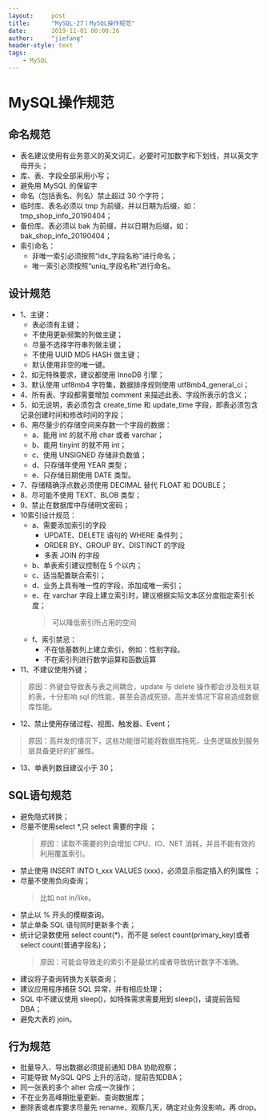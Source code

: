 ```yaml
---
layout:     post
title:      "MySQL-27丨MySQL操作规范"
date:       2019-11-01 00:00:26
author:     "jiefang"
header-style: text
tags:
    - MySQL
---
```

# MySQL操作规范

## 命名规范
- 表名建议使用有业务意义的英文词汇，必要时可加数字和下划线，并以英文字母开头；
- 库、表、字段全部采用小写；
- 避免用 MySQL 的保留字
- 命名（包括表名、列名）禁止超过 30 个字符；
- 临时库、表名必须以 tmp 为前缀，并以日期为后缀，如：tmp_shop_info_20190404；
- 备份库、表必须以 bak 为前缀，并以日期为后缀，如：bak_shop_info_20190404；
- 索引命名：
    - 非唯一索引必须按照“idx_字段名称”进行命名；
    - 唯一索引必须按照“uniq_字段名称”进行命名。

## 设计规范
- 1、主键：
    - 表必须有主键；
    - 不使用更新频繁的列做主键；
    - 尽量不选择字符串列做主键；
    - 不使用 UUID MD5 HASH 做主键；
    - 默认使用非空的唯一键。
- 2、如无特殊要求，建议都使用 InnoDB 引擎；
- 3、默认使用 utf8mb4 字符集，数据排序规则使用 utf8mb4_general_ci；
- 4、所有表、字段都需要增加 comment 来描述此表、字段所表示的含义；
- 5、如无说明，表必须包含 create_time 和 update_time 字段，即表必须包含记录创建时间和修改时间的字段；
- 6、用尽量少的存储空间来存数一个字段的数据：
    - a、能用 int 的就不用 char 或者 varchar；
    - b、能用 tinyint 的就不用 int；
    - c、使用 UNSIGNED 存储非负数值；
    - d、只存储年使用 YEAR 类型；
    - e、只存储日期使用 DATE 类型。
- 7、存储精确浮点数必须使用 DECIMAL 替代 FLOAT 和 DOUBLE；
- 8、尽可能不使用 TEXT、BLOB 类型；
- 9、禁止在数据库中存储明文密码；
- 10索引设计规范：
    - a、需要添加索引的字段
        - UPDATE、DELETE 语句的 WHERE 条件列；
        - ORDER BY、GROUP BY、DISTINCT 的字段
        - 多表 JOIN 的字段
    - b、单表索引建议控制在 5 个以内；
    - c、适当配置联合索引；
    - d、业务上具有唯一性的字段，添加成唯一索引；
    - e、在 varchar 字段上建立索引时，建议根据实际文本区分度指定索引长度；
        >可以降低索引所占用的空间
    - f、索引禁忌：
        - 不在低基数列上建立索引，例如：性别字段。
        - 不在索引列进行数学运算和函数运算
- 11、不建议使用外键；
>原因：外键会导致表与表之间耦合，update 与 delete 操作都会涉及相关联的表，十分影响 sql 的性能，甚至会造成死锁。高并发情况下容易造成数据库性能。
- 12、禁止使用存储过程、视图、触发器、Event；
>原因：高并发的情况下，这些功能很可能将数据库拖死，业务逻辑放到服务层具备更好的扩展性。
- 13、单表列数目建议小于 30；

## SQL语句规范
- 避免隐式转换；
- 尽量不使用select *,只 select 需要的字段 ；
    >原因：读取不需要的列会增加 CPU、IO、NET 消耗，并且不能有效的利用覆盖索引。
- 禁止使用 INSERT INTO t_xxx VALUES (xxx)，必须显示指定插入的列属性 ；
- 尽量不使用负向查询；
    >比如 not in/like。
- 禁止以 % 开头的模糊查询。
- 禁止单条 SQL 语句同时更新多个表；
- 统计记录数使用 select count(*)，而不是 select count(primary_key)或者 select count(普通字段名)；
    >原因：可能会导致走的索引不是最优的或者导致统计数字不准确。
- 建议将子查询转换为关联查询；
- 建议应用程序捕获 SQL 异常，并有相应处理；
- SQL 中不建议使用 sleep()，如特殊需求需要用到 sleep()，请提前告知 DBA；
- 避免大表的 join。

## 行为规范
- 批量导入、导出数据必须提前通知 DBA 协助观察；
- 可能导致 MySQL QPS 上升的活动，提前告知DBA；
- 同一张表的多个 alter 合成一次操作；
- 不在业务高峰期批量更新、查询数据库；
- 删除表或者库要求尽量先 rename，观察几天，确定对业务没影响，再 drop。



